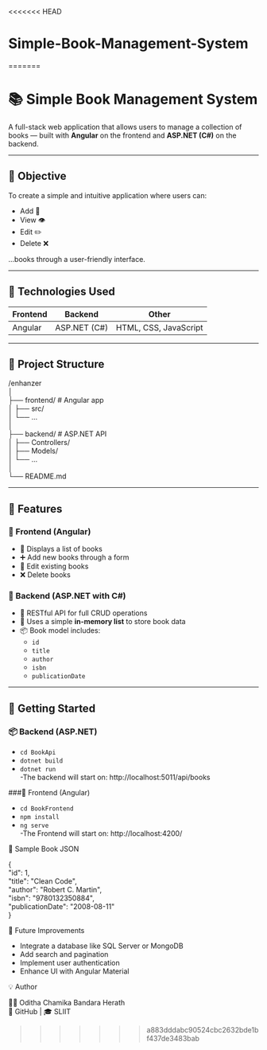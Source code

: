 <<<<<<< HEAD
# Simple-Book-Management-System
=======
# 📚 Simple Book Management System

A full-stack web application that allows users to manage a collection of books — built with **Angular** on the frontend and **ASP.NET (C#)** on the backend.

---

## 🎯 Objective

To create a simple and intuitive application where users can:
- Add 📘
- View 👁️
- Edit ✏️
- Delete ❌

...books through a user-friendly interface.

---

## 🧰 Technologies Used

| Frontend | Backend | Other |
|----------|---------|-------|
| Angular  | ASP.NET (C#) | HTML, CSS, JavaScript |

---

## 🧱 Project Structure

/enhanzer<br>
  │<br>
  ├── frontend/ # Angular app<br>
  │ ├── src/<br>
  │ └── ...<br>
  │<br>
  ├── backend/ # ASP.NET API<br>
  │ ├── Controllers/<br>
  │ ├── Models/<br>
  │ └── ...<br>
  │<br>
  └── README.md<br>


------------------------------------------------------------------------------------------------------------------------------------------------------------------------------------------

## 🔧 Features

### 🔹 Frontend (Angular)
- 📄 Displays a list of books
- ➕ Add new books through a form
- 📝 Edit existing books
- ❌ Delete books

### 🔹 Backend (ASP.NET with C#)
- 🔁 RESTful API for full CRUD operations
- 💾 Uses a simple **in-memory list** to store book data
- 📦 Book model includes:
  - `id`
  - `title`
  - `author`
  - `isbn`
  - `publicationDate`

------------------------------------------------------------------------------------------------------------------------------------------------------------------------------------------

## 🚀 Getting Started

### 📦 Backend (ASP.NET)

- `cd BookApi`
- `dotnet build`
- `dotnet run` <br>
-The backend will start on: http://localhost:5011/api/books <br>

###🎨 Frontend (Angular)

- `cd BookFrontend`
- `npm install`
- `ng serve` <br>
-The Frontend will start on: http://localhost:4200/ <br>

🧪 Sample Book JSON

{<br>
  "id": 1,<br>
  "title": "Clean Code",<br>
  "author": "Robert C. Martin",<br>
  "isbn": "9780132350884",<br>
  "publicationDate": "2008-08-11"<br>
}<br>

📌 Future Improvements
- Integrate a database like SQL Server or MongoDB
- Add search and pagination
- Implement user authentication
- Enhance UI with Angular Material

💡 Author

👨‍💻 Oditha Chamika Bandara Herath<br>
📘 GitHub | 🎓 SLIIT<br>





>>>>>>> a883dddabc90524cbc2632bde1bf437de3483bab
